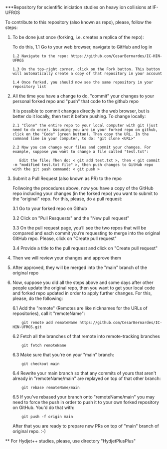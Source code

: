 ***Repository for scientific iniciation studies on heavy ion collisions at IF-UFRGS

To contribute to this repository (also known as repo), please, follow the steps:

1) To be done just once (forking, i.e. creates a replica of the repo):

   To do this, 
       1.1 Go to your web browser, navigate to GitHub and log in

       1.2 Navigate to the repo: https://github.com/CesarBernardes/IC-HIN-UFRGS

       1.3 On the top-right corner, click on the Fork button. This button will automatically create a copy of that repository in your account

       1.4 Once forked, you should now see the same repository in your repository list 

2) All the time you have a change to do, "commit" your changes to your personal forked repo and "push" that code to the github repo

   It is possible to commit changes directly in the web browser, but is better do it locally, then test it before pushing. To change locally:

       2.1 "Clone" the entire repo to your local computer with git (just need to do once). Assuming you are in your forked repo on github, click on the "Code" (green button). Then copy the URL. In the command line in your computer, to do: "git clone <URL>"

       2.2 Now you can change your files and commit your changes. For example, suppose you want to change a file called "test.txt":
             
          Edit the file; Then do: < git add test.txt >, then < git commit -m "modified test.txt file" >, then push changes to GitHub repo with the git push command: < git push >
          
3) Submit a Pull Request (also known as PR) to the repo

      Follwoing the procedures above, now you have a copy of the GitHub repo including your changes (in the forked repo) you want to submit to the "original" repo. For this, please, do a pull request:

     3.1 Go to your forked repo on Github

     3.2 Click on "Pull Resquests" and the "New pull request" 

     3.3 On the pull request page, you’ll see the two repos that will be compared and each commit you’re requesting to merge into the original GitHub repo. Please, click on "Create pull request"

     3.4 Provide a title to the pull request and click on "Create pull request" 
       
4) Then we will review your changes and approve them

5) After approved, they will be merged into the "main" branch of the original repo 

6) Now, suppose you did all the steps above and some days after other people update the original repo, then you want to get your local code and forked repo updated in order to apply further changes. For this, please, do the following:

     6.1 Add the "remote" (Remotes are like nicknames for the URLs of repositories), call it "remoteName":

           git remote add remoteName https://github.com/CesarBernardes/IC-HIN-UFRGS.git

     6.2 Fetch all the branches of that remote into remote-tracking branches

           git fetch remoteName

     6.3 Make sure that you're on your "main" branch:

           git checkout main

     6.4 Rewrite your main branch so that any commits of yours that aren't already in "remoteName/main" are replayed on top of that other branch:

           git rebase remoteName/main

     6.5 If you've rebased your branch onto "remoteName/main" you may need to force the push in order to push it to your own forked repository on GitHub. You'd do that with:

           git push -f origin main

      After that you are ready to prepare new PRs on top of "main" branch of original repo. :-)  


** For Hydjet++ studies, please, use directory "HydjetPlusPlus"


